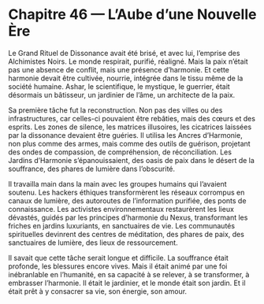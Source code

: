 # Chapitre 46 — L’Aube d’une Nouvelle Ère

Le Grand Rituel de Dissonance avait été brisé, et avec lui, l’emprise des Alchimistes Noirs. Le monde respirait, purifié, réaligné. Mais la paix n’était pas une absence de conflit, mais une présence d’harmonie. Et cette harmonie devait être cultivée, nourrie, intégrée dans le tissu même de la société humaine. Ashar, le scientifique, le mystique, le guerrier, était désormais un bâtisseur, un jardinier de l’âme, un architecte de la paix.

Sa première tâche fut la reconstruction. Non pas des villes ou des infrastructures, car celles-ci pouvaient être rebâties, mais des cœurs et des esprits. Les zones de silence, les matrices illusoires, les cicatrices laissées par la dissonance devaient être guéries. Il utilisa les Ancres d’Harmonie, non plus comme des armes, mais comme des outils de guérison, projetant des ondes de compassion, de compréhension, de réconciliation. Les Jardins d’Harmonie s’épanouissaient, des oasis de paix dans le désert de la souffrance, des phares de lumière dans l’obscurité.

Il travailla main dans la main avec les groupes humains qui l’avaient soutenu. Les hackers éthiques transformèrent les réseaux corrompus en canaux de lumière, des autoroutes de l’information purifiée, des ponts de connaissance. Les activistes environnementaux restaurèrent les lieux dévastés, guidés par les principes d’harmonie du Nexus, transformant les friches en jardins luxuriants, en sanctuaires de vie. Les communautés spirituelles devinrent des centres de méditation, des phares de paix, des sanctuaires de lumière, des lieux de ressourcement.

Il savait que cette tâche serait longue et difficile. La souffrance était profonde, les blessures encore vives. Mais il était animé par une foi inébranlable en l’humanité, en sa capacité à se relever, à se transformer, à embrasser l’harmonie. Il était le jardinier, et le monde était son jardin. Et il était prêt à y consacrer sa vie, son énergie, son amour.
